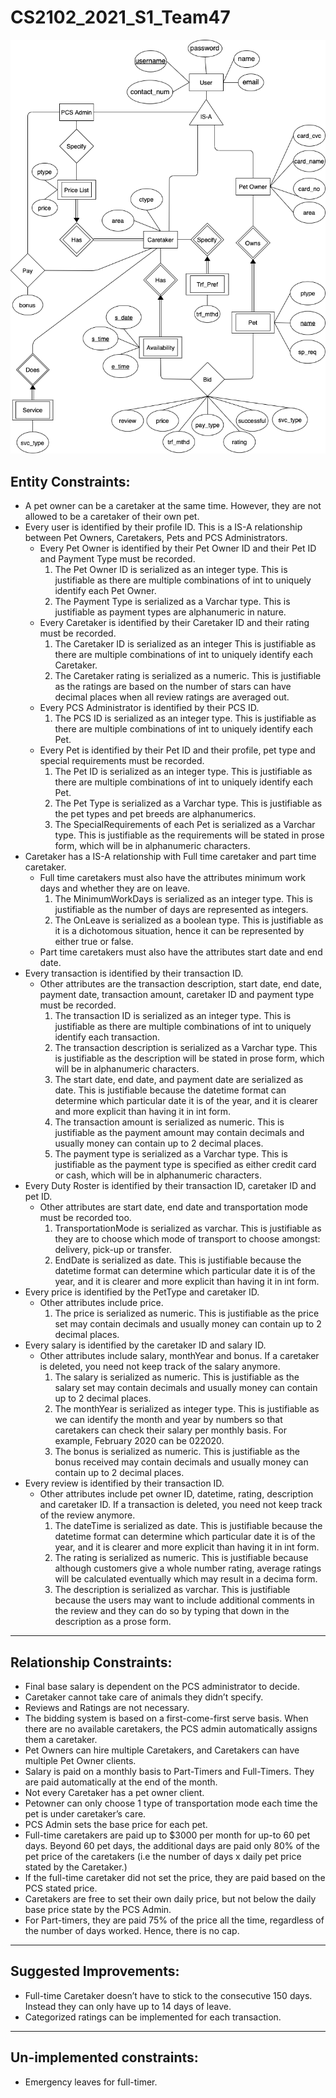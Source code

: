 # CS2102_2021_S1_Team47

![ER Diagram](./resources/Updated_ER_Diagram.png)



## Entity Constraints: 
- A pet owner can be a caretaker at the same time. However, they are not allowed to be a caretaker of their own pet. 
- Every user is identified by their profile ID. This is a IS-A relationship between Pet Owners, Caretakers, Pets and PCS Administrators. 
  - Every Pet Owner is identified by their Pet Owner ID and their Pet ID and Payment Type must be recorded. 
    1. The Pet Owner ID is serialized as an integer type. This is justifiable as there are multiple combinations of int to uniquely identify each Pet Owner.
    2. The Payment Type is serialized as a Varchar type. This is justifiable as payment types are alphanumeric in nature. 
  - Every Caretaker is identified by their Caretaker ID and their rating must be recorded. 
    1. The Caretaker ID is serialized as an integer This is justifiable as there are multiple combinations of int to uniquely identify each Caretaker.
    2. The Caretaker rating is serialized as a numeric. This is justifiable as the ratings are based on the number of stars can have decimal places when all review ratings are averaged out.
  - Every PCS Administrator is identified by their PCS ID.
    1. The PCS ID is serialized as an integer type. This is justifiable as there are multiple combinations of int to uniquely identify each Pet. 
  - Every Pet is identified by their Pet ID and their profile, pet type and special requirements must be recorded.
    1. The Pet ID is serialized as an integer type. This is justifiable as there are multiple combinations of int to uniquely identify each Pet. 
    2. The Pet Type is serialized as a Varchar type. This is justifiable as the pet types and pet breeds are alphanumerics. 
    3. The SpecialRequirements of each Pet is serialized as a Varchar type. This is justifiable as the requirements will be stated in prose form, which will be in alphanumeric characters. 
- Caretaker has a IS-A relationship with Full time caretaker and part time caretaker.
  - Full time caretakers must also have the attributes minimum work days and whether they are on leave.
    1. The MinimumWorkDays is serialized as an integer type. This is justifiable as the number of days are represented as integers. 
    2. The OnLeave is serialized as a boolean type. This is justifiable as it is a dichotomous situation, hence it can be represented by either true or false. 
  - Part time caretakers must also have the attributes start date and end date.
- Every transaction is identified by their transaction ID. 
  - Other attributes are the transaction description, start date, end date, payment date, transaction amount, caretaker ID and payment type must be recorded.
    1. The transaction ID is serialized as an integer type. This is justifiable as there are multiple combinations of int to uniquely identify each transaction.
    2. The transaction description is serialized as a Varchar type. This is justifiable as the description will be stated in prose form, which will be in alphanumeric characters. 
    3. The start date, end date, and payment date are serialized as date. This is justifiable because the datetime format can determine which particular date it is of the year, and it is clearer and more explicit than having it in int form. 
    4. The transaction amount is serialized as numeric. This is justifiable as the payment amount may contain decimals and usually money can contain up to 2 decimal places.
    5. The payment type is serialized as a Varchar type. This is justifiable as the payment type is specified as either credit card or cash, which will be in alphanumeric characters. 
- Every Duty Roster is identified by their transaction ID, caretaker ID and pet ID.
  - Other attributes are start date, end date and transportation mode must be recorded too.
    1. TransportationMode is serialized as varchar. This is justifiable as they are to choose which mode of transport to choose amongst: delivery, pick-up or transfer. 
    2. EndDate is serialized as date. This is justifiable because the datetime format can determine which particular date it is of the year, and it is clearer and more explicit than having it in int form. 
- Every price is identified by the PetType and caretaker ID.
  - Other attributes include price. 
    1. The price is serialized as numeric. This is justifiable as the price set may contain decimals and usually money can contain up to 2 decimal places.
- Every salary is identified by the caretaker ID and salary ID. 
  - Other attributes include salary, monthYear and bonus. If a caretaker is deleted, you need not keep track of the salary anymore.
    1. The salary is serialized as numeric. This is justifiable as the salary set may contain decimals and usually money can contain up to 2 decimal places.
    2. The monthYear is serialized as integer type. This is justifiable as we can identify the month and year by numbers so that caretakers can check their salary per monthly basis. For example, February 2020 can be 022020.
    3. The bonus is serialized as numeric. This is justifiable as the bonus received may contain decimals and usually money can contain up to 2 decimal places.
- Every review is identified by their transaction ID. 
  - Other attributes include pet owner ID, datetime, rating, description and caretaker ID. If a transaction is deleted, you need not keep track of the review anymore. 
    1. The dateTime is serialized as date. This is justifiable because the datetime format can determine which particular date it is of the year, and it is clearer and more explicit than having it in int form. 
    2. The rating is serialized as numeric. This is justifiable because although customers give a whole number rating, average ratings will be calculated  eventually which may result in a decima form.
    3. The description is serialized as varchar. This is justifiable because the users may want to include additional comments in the review and they can do so by typing that down in the description as a prose form.
    
---
## Relationship Constraints: 

- Final base salary is dependent on the PCS administrator to decide. 
- Caretaker cannot take care of animals they didn’t specify. 
- Reviews and Ratings are not necessary. 
- The bidding system is based on a first-come-first serve basis. When there are no available caretakers, the PCS admin automatically assigns them a caretaker. 
- Pet Owners can hire multiple Caretakers, and Caretakers can have multiple  Pet Owner clients.
- Salary is paid on a monthly basis to Part-Timers and Full-Timers. They are paid automatically at the end of the month.
- Not every Caretaker has a pet owner client. 
- Petowner can only choose 1 type of transportation mode each time the pet is under caretaker’s care. 
- PCS Admin sets the base price for each pet. 
- Full-time caretakers are paid up to $3000 per month for up-to 60 pet days. Beyond 60 pet days, the additional days are paid only 80% of the pet price of the caretakers 
(i.e  the number of days  x daily pet price stated by the Caretaker.)
- If the full-time caretaker did not set the price, they are paid based on the PCS stated price. 
- Caretakers are free to set their own daily price, but not below the daily base price state by the PCS Admin.
- For Part-timers, they are paid 75% of the price all the time, regardless of the number of days worked. Hence, there is no cap. 

---
## Suggested Improvements: 
- Full-time Caretaker doesn’t have to stick to the consecutive 150 days. Instead they can only have up to 14 days of leave.
- Categorized ratings can be implemented for each transaction. 

---
## Un-implemented constraints:
- Emergency leaves for full-timer. 

